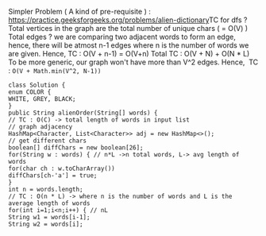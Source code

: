 Simpler Problem ( A kind of pre-requisite ) : https://practice.geeksforgeeks.org/problems/alien-dictionary
​
​
TC for dfs ?
Total vertices in the graph are the total number of unique chars ( = O(V) )
Total edges ?
we are comparing two adjacent words to form an edge, hence, there will be atmost n-1 edges where n is the number of words we are given.
Hence, TC : O(V + n-1) = O(V+n)
Total TC : O(V + N) + O(N * L)
​
To be more generic, our graph won't have more than V^2 edges. Hence,
​
TC : `O(V + Math.min(V^2, N-1))`
​
​
```
class Solution {
enum COLOR {
WHITE, GREY, BLACK;
}
public String alienOrder(String[] words) {
// TC : O(C) -> total length of words in input list
// graph adjacency
HashMap<Character, List<Character>> adj = new HashMap<>();
// get different chars
boolean[] diffChars = new boolean[26];
for(String w : words) { // n*L ->n total words, L-> avg length of words
for(char ch : w.toCharArray())
diffChars[ch-'a'] = true;
}
int n = words.length;
// TC : O(n * L) -> where n is the number of words and L is the average length of words
for(int i=1;i<n;i++) { // nL
String w1 = words[i-1];
String w2 = words[i];